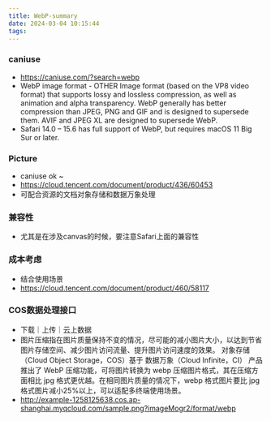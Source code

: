 ```yaml
---
title: WebP-summary
date: 2024-03-04 10:15:44
tags:
---
```

### caniuse
- https://caniuse.com/?search=webp
- WebP image format  - OTHER
Image format (based on the VP8 video format) that supports lossy and lossless compression, as well as animation and alpha transparency. WebP generally has better compression than JPEG, PNG and GIF and is designed to supersede them. AVIF and JPEG XL are designed to supersede WebP.
- Safari 14.0 – 15.6 has full support of WebP, but requires macOS 11 Big Sur or later.

### Picture
- caniuse ok ~
- https://cloud.tencent.com/document/product/436/60453
- 可配合资源的文档对象存储和数据万象处理

### 兼容性
- 尤其是在涉及canvas的时候，要注意Safari上面的兼容性

### 成本考虑
- 结合使用场景
- https://cloud.tencent.com/document/product/460/58117

### COS数据处理接口
- 下载｜上传｜云上数据
- 图片压缩指在图片质量保持不变的情况，尽可能的减小图片大小，以达到节省图片存储空间、减少图片访问流量、提升图片访问速度的效果。
对象存储（Cloud Object Storage，COS）基于 数据万象（Cloud Infinite，CI） 产品推出了 WebP 压缩功能，可将图片转换为 webp 压缩图片格式，其在压缩方面相比 jpg 格式更优越。在相同图片质量的情况下，webp 格式图片要比 jpg 格式图片减小25%以上，可以适配多终端使用场景。
- http://example-1258125638.cos.ap-shanghai.myqcloud.com/sample.png?imageMogr2/format/webp